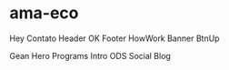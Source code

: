 # ama-eco

Hey
Contato
Header OK
Footer
HowWork
Banner
BtnUp

Gean
Hero
Programs
Intro
ODS
Social
Blog
